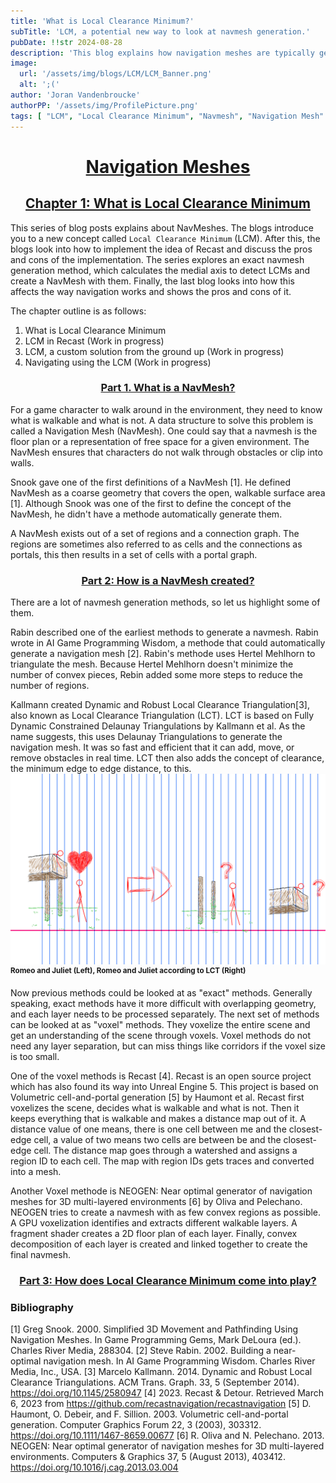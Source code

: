 ```yaml
---
title: 'What is Local Clearance Minimum?'
subTitle: 'LCM, a potential new way to look at navmesh generation.'
pubDate: !!str 2024-08-28
description: 'This blog explains how navigation meshes are typically generated, and what some downsides are. After which a new alternative is explained which has the potential to treat one navigation mesh as many different once.'
image:
  url: '/assets/img/blogs/LCM/LCM_Banner.png'
  alt: ';('
author: 'Joran Vandenbroucke'
authorPP: '/assets/img/ProfilePicture.png'
tags: [ "LCM", "Local Clearance Minimum", "Navmesh", "Navigation Mesh" ]
---
```


# <center><u>**Navigation Meshes**</u></center>

## <center><u>**Chapter 1: What is Local Clearance Minimum**</u></center>

This series of blog posts explains about NavMeshes.
The blogs introduce you to a new concept called `Local Clearance Minimum` (LCM).
After this, the blogs look into how to implement the idea of Recast and discuss the pros and cons of the implementation.
The series explores an exact navmesh generation method, which calculates the medial axis to detect LCMs and create a NavMesh with them.
Finally, the last blog looks into how this affects the way navigation works and shows the pros and cons of it.

The chapter outline is as follows:
1. What is Local Clearance Minimum
2. LCM in Recast (Work in progress)
3. LCM, a custom solution from the ground up (Work in progress)
4. Navigating using the LCM (Work in progress)

### <center><u>Part 1. What is a NavMesh?</u></center>

For a game character to walk around in the environment, they need to know what is walkable and what is not.
A data structure to solve this problem is called a Navigation Mesh (NavMesh).
One could say that a navmesh is the floor plan or a representation of free space for a given environment.
The NavMesh ensures that characters do not walk through obstacles or clip into walls.

Snook gave one of the first definitions of a NavMesh [1].
He defined NavMesh as a coarse geometry that covers the open, walkable surface area [1].
Although Snook was one of the first to define the concept of the NavMesh, he didn't have a methode automatically generate them.

A NavMesh exists out of a set of regions and a connection graph. The regions are sometimes also referred to as cells and
the connections as portals, this then results in a set of cells with a portal graph.

### <center><u>Part 2: How is a NavMesh created?</u></center>
There are a lot of navmesh generation methods, so let us highlight some of them.

Rabin described one of the earliest methods to generate a navmesh.
Rabin wrote in AI Game Programming Wisdom, a methode that could automatically generate a navigation mesh [2].
Rabin's methode uses Hertel Mehlhorn to triangulate the mesh.
Because Hertel Mehlhorn doesn't minimize the number of convex pieces, Rebin added some more steps to reduce the number of regions.

Kallmann created Dynamic and Robust Local Clearance Triangulation[3], also known as Local Clearance Triangulation (LCT).
LCT is based on Fully Dynamic Constrained Delaunay Triangulations by Kallmann et al.
As the name suggests, this uses Delaunay Triangulations to generate the navigation mesh.
It was so fast and efficient that it can add, move, or remove obstacles in real time.
LCT then also adds the concept of clearance, the minimum edge to edge distance, to this.
![Romeo and Juliet (Left), Romeo and Juliet according to LCT (Right)](/assets/img/blogs/LCM/LCM_exactMethods.png "Romeo and Juliet (Left), Romeo and Juliet according to LCT (Right)")
<sup>**Romeo and Juliet (Left), Romeo and Juliet according to LCT (Right)**</sup>

Now previous methods could be looked at as "exact" methods.
Generally speaking, exact methods have it more difficult with overlapping geometry, and each layer needs to be processed separately.
The next set of methods can be looked at as "voxel" methods.
They voxelize the entire scene and get an understanding of the scene through voxels.
Voxel methods do not need any layer separation, but can miss things like corridors if the voxel size is too small.

One of the voxel methods is Recast [4].
Recast is an open source project which has also found its way into Unreal Engine 5.
This project is based on Volumetric cell-and-portal generation [5] by Haumont et al.
Recast first voxelizes the scene, decides what is walkable and what is not.
Then it keeps everything that is walkable and makes a distance map out of it.
A distance value of one means, there is one cell between me and the closest-edge cell, a value of two means two cells are between be and the closest-edge cell.
The distance map goes through a watershed and assigns a region ID to each cell.
The map with region IDs gets traces and converted into a mesh.

Another Voxel methode is NEOGEN: Near optimal generator of navigation meshes for 3D multi-layered environments [6] by Oliva and Pelechano.
NEOGEN tries to create a navmesh with as few convex regions as possible.
A GPU voxelization identifies and extracts different walkable layers.
A fragment shader creates a 2D floor plan of each layer.
Finally, convex decomposition of each layer is created and linked together to create the final navmesh.

### <center><u>Part 3: How does Local Clearance Minimum come into play?</u></center>


### Bibliography
[1] Greg Snook. 2000. Simplified 3D Movement and Pathfinding Using Navigation Meshes. In Game Programming Gems, Mark DeLoura (ed.). Charles River Media, 288304.
[2] Steve Rabin. 2002. Building a near-optimal navigation mesh. In AI Game Programming Wisdom. Charles River Media, Inc., USA.
[3] Marcelo Kallmann. 2014. Dynamic and Robust Local Clearance Triangulations. ACM Trans. Graph. 33, 5 (September 2014). https://doi.org/10.1145/2580947
[4] 2023. Recast & Detour. Retrieved March 6, 2023 from https://github.com/recastnavigation/recastnavigation
[5] D. Haumont, O. Debeir, and F. Sillion. 2003. Volumetric cell-and-portal generation. Computer Graphics Forum 22, 3 (2003), 303312. https://doi.org/10.1111/1467-8659.00677
[6] R. Oliva and N. Pelechano. 2013. NEOGEN: Near optimal generator of navigation meshes for 3D multi-layered environments. Computers & Graphics 37, 5 (August 2013), 403412. https://doi.org/10.1016/j.cag.2013.03.004
